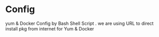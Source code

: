 # Config
yum & Docker Config by Bash Shell Script .
we are using URL to direct install pkg from internet for Yum & Docker
